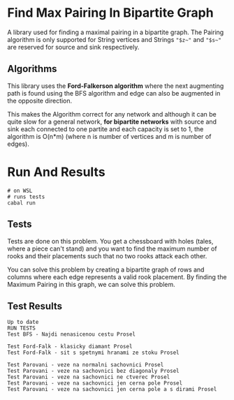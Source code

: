 # Find Max Pairing In Bipartite Graph

A library used for finding a maximal pairing in a bipartite graph. The Pairing algorithm is only supported for String vertices and Strings `"$z~"` and `"$s~"` are reserved for source and sink respectively.

## Algorithms

This library uses the **Ford-Falkerson algorithm** where the next augmenting path is found using the BFS algorithm and edge can also be augmented in the opposite direction.

This makes the Algorithm correct for any network and although it can be quite slow for a general network, **for bipartite networks** with source and sink each connected to one partite and each capacity is set to 1, the algorithm is O(n\*m) (where n is number of vertices and m is number of edges).

# Run And Results

```
# on WSL
# runs tests
cabal run
```

## Tests

Tests are done on this problem. You get a chessboard with holes (tales, where a piece can't stand) and you want to find the maximum number of rooks and their placements such that no two rooks attack each other.

You can solve this problem by creating a bipartite graph of rows and columns where each edge represents a valid rook placement. By finding the Maximum Pairing in this graph, we can solve this problem.

## Test Results

```
Up to date
RUN TESTS
Test BFS - Najdi nenasicenou cestu Prosel

Test Ford-Falk - klasicky diamant Prosel
Test Ford-Falk - sit s spetnymi hranami ze stoku Prosel

Test Parovani - veze na normalni sachovnici Prosel
Test Parovani - veze na sachovnici bez diagonaly Prosel
Test Parovani - veze na sachovnici ne ctverec Prosel
Test Parovani - veze na sachovnici jen cerna pole Prosel
Test Parovani - veze na sachovnici jen cerna pole a s dirami Prosel
```
